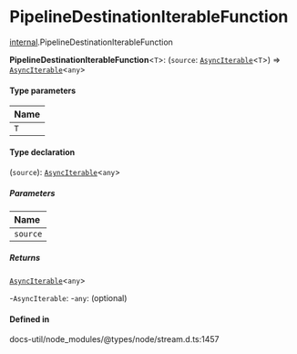 # PipelineDestinationIterableFunction

[internal](../../modules/internal.md).PipelineDestinationIterableFunction

 **PipelineDestinationIterableFunction**<`T`\>: (`source`: [`AsyncIterable`](../../interfaces/AsyncIterable.md)<`T`\>) => [`AsyncIterable`](../../interfaces/AsyncIterable.md)<`any`\>

#### Type parameters

| Name |
| :------ |
| `T` | `object` |

#### Type declaration

(`source`): [`AsyncIterable`](../../interfaces/AsyncIterable.md)<`any`\>

##### Parameters

| Name |
| :------ |
| `source` | [`AsyncIterable`](../../interfaces/AsyncIterable.md)<`T`\> |

##### Returns

[`AsyncIterable`](../../interfaces/AsyncIterable.md)<`any`\>

-`AsyncIterable`: 
	-`any`: (optional) 

#### Defined in

docs-util/node_modules/@types/node/stream.d.ts:1457
